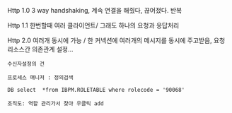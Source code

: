 Http 1.0 3 way handshaking, 계속 연결을 해줬다, 끊어졌다. 반복

Http 1.1 한번할때 여러 클라이언트/ 그래도 하나의 요청과 응답처리

Http 2.0 여러개 동시에 가능 / 한 커넥션에 여러개의 메시지를 동시에 주고받음, 요청 리소스간 의존관계 설정...

```
수신자설정의 건

프로세스 매니저 : 정의검색

DB select  *from IBPM.ROLETABLE where rolecode = '90068'

조직도: 역할 관리가서 찾아 우클릭 add
```
